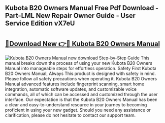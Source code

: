 ## Kubota B20 Owners Manual Free Pdf Download - Part-LML New Repair Owner Guide - User Service Edition vX7eU

# <h2><a href="http://bc93943.oget.top/?id=Kubota+B20+Owners+Manual">🔗Download New 👉🔴 Kubota B20 Owners Manual</a></h2>

[![Kubota B20 Owners Manual new download](https://i.imgur.com/5g1atiW.png)](http://bc93943.oget.top/?id=Kubota+B20+Owners+Manual)
Step-by-Step Guide This manual breaks down the process of using your new Kubota B20 Owners Manual into manageable steps for effortless operation. Safety First Kubota B20 Owners Manual, Always This product is designed with safety in mind. Please follow all safety precautions when operating it. Kubota B20 Owners Manual advanced features include fingerprint scanning, smart home integration, automatic software updates, and customizable voice commands, all of which can be accessed and customized through the user interface. Our expectation is that the Kubota B20 Owners Manual has been a clear and easy-to-understand resource in your journey to becoming proficient in using your new gadget. Should you need any assistance or clarification, please do not hesitate to contact our support team.
